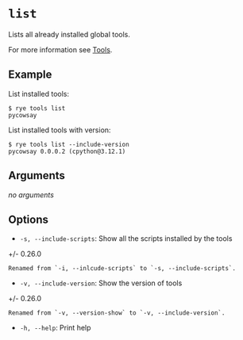 # `list`

Lists all already installed global tools.

For more information see [Tools](/guide/tools/).

## Example

List installed tools:

```
$ rye tools list
pycowsay
```

List installed tools with version:

```
$ rye tools list --include-version
pycowsay 0.0.0.2 (cpython@3.12.1)
```

## Arguments

*no arguments*

## Options

* `-s, --include-scripts`: Show all the scripts installed by the tools

+/- 0.26.0

    Renamed from `-i, --inlcude-scripts` to `-s, --include-scripts`.

* `-v, --include-version`: Show the version of tools

+/- 0.26.0

    Renamed from `-v, --version-show` to `-v, --include-version`.

* `-h, --help`: Print help
